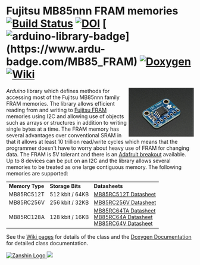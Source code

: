 # Fujitsu MB85nnn FRAM memories<br>[![Build Status](https://travis-ci.org/SV-Zanshin/MB85_FRAM.svg?branch=master)](https://travis-ci.org/SV-Zanshin/MB85_FRAM) [![DOI](https://www.zenodo.org/badge/101576520.svg)](https://www.zenodo.org/badge/latestdoi/101576520) [![arduino-library-badge](https://www.ardu-badge.com/badge/MB85_FRAM.svg?)](https://www.ardu-badge.com/MB85_FRAM) [![Doxygen](https://github.com/SV-Zanshin/BME680/blob/master/Images/Doxygen-complete.svg)](https://sv-zanshin.github.io/MB85_FRAM/html/index.html) [![Wiki](https://github.com/SV-Zanshin/BME680/blob/master/Images/Documentation-wiki.svg)](https://github.com/SV-Zanshin/MB85_FRAM/wiki)
<img src="https://github.com/SV-Zanshin/MB85_FRAM/blob/master/Images/MB85Breakout.jpg" width="175" align="right"/> *Arduino* library which defines methods for accessing most of the Fujitsu MB85nnn family FRAM memories. The library allows efficient reading from and writing to [Fujitsu FRAM](http://www.fujitsu.com/global/products/devices/semiconductor/memory/fram/overview/features/index.html) memories using I2C and allowing use of objects such as arrays or structures in addition to writing single bytes at a time. The FRAM memory has several advantages over conventional SRAM in that it allows at least 10 trillion read/write cycles which means that the programmer doesn't have to worry about heavy use of FRAM for changing data. The FRAM is 5V tolerant and there is an [Adafruit breakout](https://www.adafruit.com/product/1895) available.
Up to 8 devices can be put on an I2C and the library allows several memories to be treated as one large contiguous memory. The following memories are supported:

<table>
  <tr>
    <td><b>Memory Type</b></td>
    <td><b>Storage Bits</b></td>
    <td><b>Datasheets</b></td>
  </tr>
  <tr>
    <td>MB85RC512T</td>
    <td>512 kbit / 64KB</td>
    <td><a href="http://www.fujitsu.com/global/documents/products/devices/semiconductor/fram/lineup/MB85RC512T-DS501-00028-4v0-E.pdf">MB85RC512T Datasheet</a></td>
  </tr>
  <tr>
    <td>MB85RC256V</td>
    <td>256 kbit / 32KB</td>
    <td><a href="http://www.fujitsu.com/global/documents/products/devices/semiconductor/fram/lineup/MB85RC256V-DS501-00017-5v1-E.pdf">MB85RC256V Datasheet</a></td>
  </tr>
  <tr>
    <td>MB85RC128A</td>
    <td>128 kbit / 16KB</td>
    <td><a href="http://www.fujitsu.com/global/documents/products/devices/semiconductor/fram/lineup/MB85RC128A-DS501-00018-4v0-E.pdf>MB85RC128A Datasheet</a></td>
  </tr>
  <tr>
    <td>MB85RC64TA<br>MB85RC64A<br>MB85RC64V</td>
    <td>64 kbit / 8KB</td>
    <td><a http://www.fujitsu.com/global/documents/products/devices/semiconductor/fram/lineup/MB85RC64TA-DS501-00044-2v0-E.pdf">MB85RC64TA Datasheet</a><br><a href="http://www.fujitsu.com/global/documents/products/devices/semiconductor/fram/lineup/MB85RC64A-DS501-00019-4v0-E.pdf">MB85RC64A Datasheet</a><br><a href="http://www.fujitsu.com/global/documents/products/devices/semiconductor/fram/lineup/MB85RC64V-DS501-00013-7v0-E.pdf">MB85RC64V Datasheet</a></td>
  </tr>
</table>

See the [Wiki pages](https://github.com/SV-Zanshin/MB85_FRAM/wiki) for details of the class and the [Doxygen Documentation](https://sv-zanshin.github.io/MB85_FRAM/html/index.html) for detailed class documentation.

[![Zanshin Logo](https://zanduino.github.io/Images/zanshinkanjitiny.gif) <img src="https://zanduino.github.io/Images/zanshintext.gif" width="75"/>](https://www.sv-zanshin.com)
